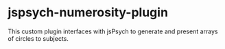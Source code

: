 # jspsych-numerosity-plugin
This custom plugin interfaces with jsPsych to generate and present arrays of circles to subjects. 
